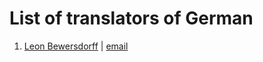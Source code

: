 # List of translators of German

1. [Leon Bewersdorff](https://github.com/LeonBew) | [email](mailto:LbewGitHub@protonmail.com)
